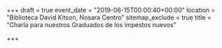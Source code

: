 +++
draft = true
event_date = "2019-06-15T00:00:40+00:00"
location = "Biblioteca David Kitson, Nosara Centro"
sitemap_exclude = true
title = "Charla para nuestros Graduados de los impestos nuevos"

+++
